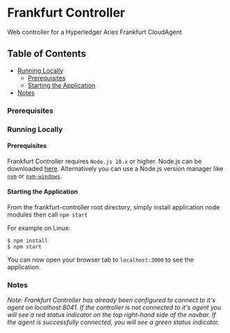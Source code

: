 # Frankfurt Controller
Web controller for a Hyperledger Aries Frankfurt CloudAgent

## Table of Contents

- [Running Locally](#running-locally)
    - [Prerequisites](#prerequisites)
    - [Starting the Application](#starting-the-application)
- [Notes](#notes)

### Prerequisites

### Running Locally

#### Prerequisites

Frankfurt Controller requires `Node.js 10.x` or higher. Node.js can be downloaded [here](https://nodejs.org/en/download/). Alternatively you can use a Node.js version manager like [`nvm`](https://github.com/nvm-sh/nvm) or [`nvm-windows`](https://github.com/coreybutler/nvm-windows).

#### Starting the Application

From the frankfurt-controller root directory, simply install application node modules then call `npm start`

For example on Linux:

```
$ npm install
$ npm start
```

You can now open your browser tab to `localhost:3000` to see the application.

### Notes

_Note: Frankfurt Controller has already been configured to connect to it's agent on localhost:8041. If the controller is not connected to it's agent you will see a red status indicator on the top right-hand side of the navbar. If the agent is successfully connected, you will see a green status indicator._